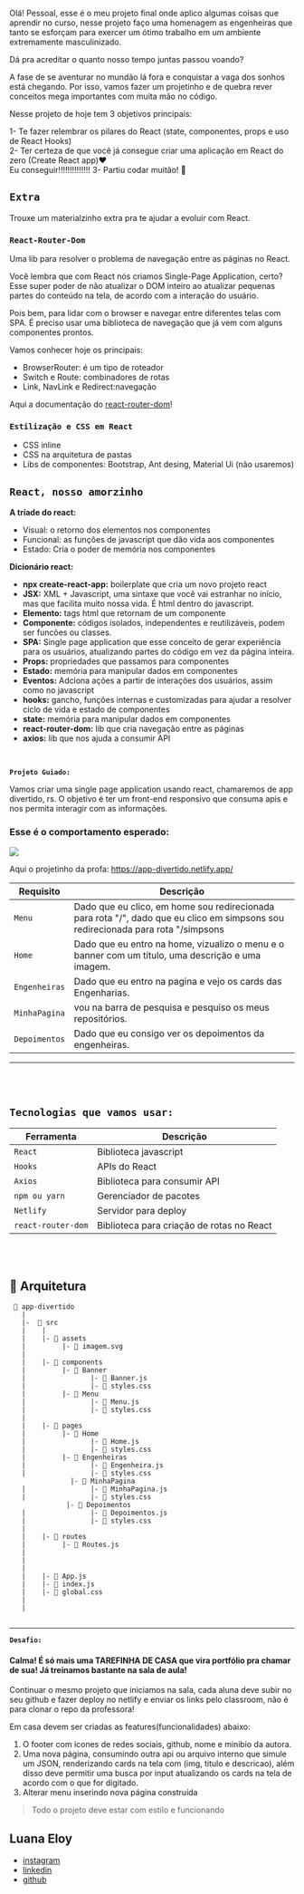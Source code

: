 Olá! Pessoal, esse é o meu projeto final onde aplico algumas coisas que aprendir no curso, nesse projeto faço uma homenagem as engenheiras que tanto se esforçam para exercer um ótimo trabalho em um ambiente extremamente masculinizado.

Dá pra acreditar o quanto nosso tempo juntas passou voando?

A fase de se aventurar no mundão lá fora e conquistar a vaga dos sonhos está chegando.
Por isso, vamos fazer um projetinho e de quebra rever conceitos mega importantes com muita mão no código.

Nesse projeto de hoje tem 3 objetivos principais:

1- Te fazer relembrar os pilares do React (state, componentes, props e uso de React Hooks)<br>
2- Ter certeza de que você já consegue criar uma aplicação em React do zero (Create React app)❤️ <br> Eu conseguir!!!!!!!!!!!!!!
3- Partiu codar muitão! 🚀

## `Extra`
Trouxe um materialzinho extra pra te ajudar a evoluir com React. 

### `React-Router-Dom`

Uma lib para resolver o problema de navegação entre as páginas no React. 

Você lembra que com React nós criamos Single-Page Application, certo? Esse super poder de não atualizar o DOM inteiro ao atualizar pequenas partes do conteúdo na tela, de acordo com a interação do usuário.

Pois bem, para lidar com o browser e navegar entre diferentes telas com SPA. É preciso usar uma biblioteca de navegação que já vem com alguns componentes prontos.

Vamos conhecer hoje os principais:

* BrowserRouter: é um tipo de roteador
* Switch e Route: combinadores de rotas
* Link, NavLink e Redirect:navegação

Aqui a documentação do [react-router-dom](https://reactrouter.com/web/guides/quick-start)!


### `Estilização e CSS em React`
* CSS inline
* CSS na arquitetura de pastas
* Libs de componentes: Bootstrap, Ant desing, Material Ui (não usaremos)

## `React, nosso amorzinho`

**A tríade do react:**
* Visual: o retorno dos elementos nos componentes
* Funcional: as funções de javascript que dão vida aos componentes
* Estado: Cria o poder de memória nos componentes

**Dicionário react:**
* **npx create-react-app:** boilerplate que cria um novo projeto react 
* **JSX:** XML + Javascript, uma sintaxe que você vai estranhar no início, mas que facilita muito nossa vida. É html dentro do javascript.
* **Elemento:** tags html que retornam de um componente
* **Componente:** códigos isolados, independentes e reutilizáveis, podem ser funcões ou classes.
* **SPA:** Single page application que esse conceito de gerar experiência para os usuários, atualizando partes do código em vez da página inteira.
* **Props:** propriedades que passamos para componentes
* **Estado:** memória para manipular dados em componentes
* **Eventos:** Adciona ações a partir de interações dos usuários, assim como no javascript
* **hooks:** gancho, funções internas e customizadas para ajudar a resolver ciclo de vida e estado de componentes
* **state:** memória para manipular dados em componentes
* **react-router-dom:** lib que cria navegação entre as páginas
* **axios:** lib que nos ajuda a consumir API

<br>

**`Projeto Guiado:`**

Vamos criar uma single page application usando react, chamaremos de app divertido, rs. O objetivo é ter um front-end responsivo que consuma apis e nos permita interagir com as informações.

### Esse é o comportamento esperado:

<img src="https://media.giphy.com/media/3DTVDCQuiRFbT3n72p/giphy.gif">

Aqui o projetinho da profa: https://app-divertido.netlify.app/

| Requisito | Descrição |
| --- | --- |
| `Menu` | Dado que eu clico, em home sou redirecionada para rota "/", dado que eu clico em simpsons sou redirecionada para rota "/simpsons   |
| `Home` | Dado que eu entro na home, vizualizo o menu e o banner com um título, uma descrição e uma imagem. |
| `Engenheiras` | Dado que eu entro na pagina e vejo os cards das Engenharias. 
| `MinhaPagina` | vou na barra de pesquisa e pesquiso os meus repositórios. |
| `Depoimentos` | Dado que eu consigo ver os depoimentos da engenheiras. 

----
<br>
<br>

## `Tecnologias que vamos usar:`
| Ferramenta | Descrição |
| --- | --- |
| `React` | Biblioteca javascript |
| `Hooks` | APIs do React |
| `Axios` | Biblioteca para consumir API|
| `npm ou yarn` | Gerenciador de pacotes|
| `Netlify` | Servidor para deploy|
| `react-router-dom` | Biblioteca para criação de rotas no React|

<br>
<br>

## 📁 Arquitetura 

```
 📁 app-divertido
   |
   |-  📁 src
   |    |
   |    |- 📁 assets
   |         |- 📄 imagem.svg
   |
   |    |- 📁 components
   |         |- 📁 Banner 
   |                |- 📄 Banner.js
   |                |- 📄 styles.css
   |         |- 📁 Menu 
   |                |- 📄 Menu.js
   |                |- 📄 styles.css
   |
   |    |- 📁 pages
   |         |- 📁 Home 
   |                |- 📄 Home.js
   |                |- 📄 styles.css
   |         |- 📁 Engenheiras 
   |                |- 📄 Engenheira.js
   |                |- 📄 styles.css
               |- 📁 MinhaPagina
   |                |- 📄 MinhaPagina.js
   |                |- 📄 styles.css
              |- 📁 Depoimentos 
   |                |- 📄 Depoimentos.js
   |                |- 📄 styles.css
   |
   |    |- 📁 routes
   |         |- 📄 Routes.js 
   |    
   |
   |
   |    |- 📄 App.js
   |    |- 📄 index.js
   |    |- 📄 global.css
   |
   |
   

```


---
**`Desafio:`**

#### Calma! É só mais uma TAREFINHA DE CASA que vira portfólio pra chamar de sua! Já treinamos bastante na sala de aula!

Continuar o mesmo projeto que iniciamos na sala, cada aluna deve subir no seu github e fazer deploy no netlify e enviar os links pelo classroom, não é para clonar o repo da professora! 

Em casa devem ser criadas as features(funcionalidades) abaixo: 

1) O footer com icones de redes sociais, github, nome e minibio da autora.
2) Uma nova página, consumindo outra api ou arquivo interno que simule um JSON, renderizando cards na tela com (img, titulo e descricao), além disso deve permitir uma busca por input atualizando os cards na tela de acordo com o que for digitado.
3) Alterar menu inserindo nova página construída


>Todo o projeto deve estar com estilo e funcionando

## Luana Eloy
- [instagram](https://www.instagram.com/eloy_engenharia/)
- [linkedin](https://www.linkedin.com/in/luana-eloy/)
- [github](https://github.com/Nadja-eng)

